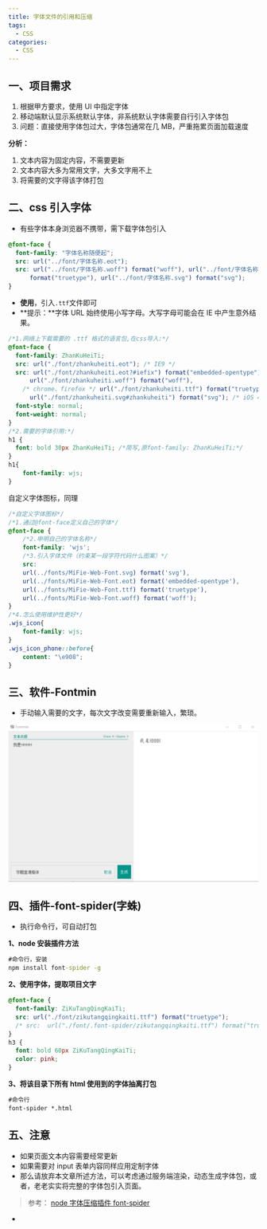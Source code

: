 ```yaml
---
title: 字体文件的引用和压缩
tags:
  - CSS
categories:
  - CSS
---
```


## 一、项目需求

1. 根据甲方要求，使用 UI 中指定字体
2. 移动端默认显示系统默认字体，非系统默认字体需要自行引入字体包
3. 问题：直接使用字体包过大，字体包通常在几 MB，严重拖累页面加载速度

**分析：**

1. 文本内容为固定内容，不需要更新
2. 文本内容大多为常用文字，大多文字用不上
3. 将需要的文字得该字体打包

## 二、css 引入字体

- 有些字体本身浏览器不携带，需下载字体包引入

```css
@font-face {
  font-family: "字体名称随便起";
  src: url("../font/字体名称.eot");
  src: url("../font/字体名称.woff") format("woff"), url("../font/字体名称.ttf")
      format("truetype"), url("../font/字体名称.svg") format("svg");
}
```

- **使用**，引入`.ttf`文件即可
- **提示：**字体 URL 始终使用小写字母。大写字母可能会在 IE 中产生意外结果。

```css
/*1.网络上下载需要的 .ttf 格式的语言包,在css导入:*/
@font-face {
  font-family: ZhanKuHeiTi;
  src: url("./font/zhankuheiti.eot"); /* IE9 */
  src: url("./font/zhankuheiti.eot?#iefix") format("embedded-opentype"), /* IE6-IE8 */
      url("./font/zhankuheiti.woff") format("woff"),
    /* chrome、firefox */ url("./font/zhankuheiti.ttf") format("truetype"), /* chrome、firefox、opera、Safari, Android, iOS 4.2+ */
      url("./font/zhankuheiti.svg#zhankuheiti") format("svg"); /* iOS 4.1- */
  font-style: normal;
  font-weight: normal;
}
/*2.需要的字体引用:*/
h1 {
  font: bold 30px ZhanKuHeiTi; /*简写,原font-family: ZhanKuHeiTi;*/
}
h1{
    font-family: wjs;
}
```

自定义字体图标，同理

```css
/*自定义字体图标*/
/*1.通过@font-face定义自己的字体*/
@font-face {
    /*2.申明自己的字体名称*/
    font-family: 'wjs';
    /*3.引入字体文件（约束某一段字符代码什么图案）*/
    src:
    url(../fonts/MiFie-Web-Font.svg) format('svg'),
    url(../fonts/MiFie-Web-Font.eot) format('embedded-opentype'),
    url(../fonts/MiFie-Web-Font.ttf) format('truetype'),
    url(../fonts/MiFie-Web-Font.woff) format('woff');
}
/*4.怎么使用维护性更好*/
.wjs_icon{
    font-family: wjs;
}
.wjs_icon_phone::before{
    content: "\e908";
}
```



## 三、软件-Fontmin

- 手动输入需要的文字，每次文字改变需要重新输入，繁琐。

![](.\img\Fontmin.png)

## 四、插件-font-spider(**字蛛**)

- 执行命令行，可自动打包

**1、node 安装插件方法**

```cmd
#命令行，安装
npm install font-spider -g
```

**2、使用字体，提取项目文字**

```css
@font-face {
  font-family: ZiKuTangQingKaiTi;
  src: url("./font/zikutangqingkaiti.ttf") format("truetype");
  /* src:  url("./font/.font-spider/zikutangqingkaiti.ttf") format("truetype"); */
}
h3 {
  font: bold 60px ZiKuTangQingKaiTi;
  color: pink;
}
```

**3、将该目录下所有 html 使用到的字体抽离打包**

```cmd
#命令行
font-spider *.html
```

## 五、注意

- 如果页面文本内容需要经常更新
- 如果需要对 input 表单内容同样应用定制字体
- 那么请放弃本文章所述方法，可以考虑通过服务端渲染，动态生成字体包，或者，老老实实将完整的字体包引入页面。

> 参考：
> [node 字体压缩插件 font-spider](https://blog.csdn.net/weixin_34072458/article/details/88755474)





- 

